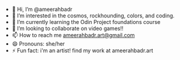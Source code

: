 - 👋 Hi, I’m @ameerahbadr
- 👀 I’m interested in the cosmos, rockhounding, colors, and coding. 
- 🌱 I’m currently learning the Odin Project foundations course
- 💞️ I’m looking to collaborate on video games!!
- 📫 How to reach me ameerahbadr.art@gmail.com
- 😄 Pronouns: she/her
- ⚡ Fun fact: i'm an artist! find my work at ameerahbadr.art 

<!---
ameerahbadr/ameerahbadr is a ✨ special ✨ repository because its `README.md` (this file) appears on your GitHub profile.
You can click the Preview link to take a look at your changes.
--->
